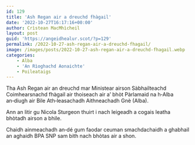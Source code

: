```yaml
---
id: 129
title: 'Ash Regan air a dreuchd fhàgail'
date: '2022-10-27T16:17:16+00:00'
author: Crìstean MacMhìcheil
layout: post
guid: 'https://angeidhealur.scot/?p=129'
permalink: /2022-10-27-ash-regan-air-a-dreuchd-fhagail/
image: /images/posts/2022-10-27-ash-regan-air-a-dreuchd-fhagail.webp
categories:
    - Alba
    - 'An Rìoghachd Aonaichte'
    - Poileataigs
---
```


Tha Ash Regan air an dreuchd mar Ministear airson Sàbhailteachd Coimhearsnachd fhàgail air thoiseach air a’ bhòt Pàrlamaid na h‑Alba an‑diugh air Bile Ath‑leasachadh Aithneachadh Gnè (Alba).

Ann an litir gu Nicola Sturgeon thuirt i nach leigeadh a cogais leatha bhòtadh airson a bhile.

Chaidh ainmeachadh an‑dé gum faodar ceuman smachdachaidh a ghabhail an aghaidh BPA SNP sam bith nach bhòtas air a shon.

